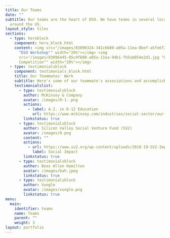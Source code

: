 ```yaml
---
title: Our Teams
date: ""
subtitle: Our teams are the heart of DSO. We have teams in several locations
  around the US.
layout_style: tiles
sections:
  - type: heroblock
    component: hero_block.html
    content: <img src="/images/83096324-341c6b80-a05a-11ea-8bef-a5fe6f26f5ca.jpg
      "DSO Workshop"" width="20%"></img> <img
      src="/images/83096445-85c4f600-a05a-11ea-94b1-fb5ab054e2d1.jpg "DSO Case
      Competition"" width="20%"></img>
  - type: testimonialsblock
    component: testimonials_block.html
    title: Our Teammates' Work
    subtitle: Here's some of our teammate's associations and accomplishments
    testimonialslist:
      - type: testimonialsblock
        author: McKinsey & Company
        avatar: /images/0-1-.png
        actions:
          - label: A.I. in K-12 Education
            url: https://www.mckinsey.com/industries/social-sector/our-insights/how-artificial-intelligence-will-impact-k-12-teachers
        linkstatus: true
      - type: testimonialsblock
        author: Silicon Valley Social Venture Fund (SV2)
        avatar: /images/0.png
        content: ""
        actions:
          - url: https://www.sv2.org/wp-content/uploads/2018-19-SV2-Impact-Report.pdf
            label: Social Impact
        linkstatus: true
      - type: testimonialsblock
        author: Booz Allen Hamilton
        avatar: /images/bah.jpeg
        linkstatus: true
      - type: testimonialsblock
        author: Vungle
        avatar: /images/vungle.png
        linkstatus: true
menu:
  main:
    identifier: teams
    name: Teams
    parent: ""
    weight: 3
layout: portfolio
---
```

